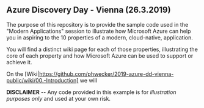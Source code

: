 ## Azure Discovery Day - Vienna (26.3.2019)
The purpose of this repository is to provide the sample code used in the "Modern Applications" session to illustrate how Microsoft Azure can help you in aspiring to the 10 properties of a modern, cloud-native, application. 

You will find a distinct wiki page for each of those properties, illustrating the core of each property and how Microsoft Azure can be used to support or achieve it. 

On the [Wiki|https://github.com/phwecker/2019-azure-dd-vienna-public/wiki/00.-Introduction] we will 

**DISCLAIMER** -- Any code provided in this example is for _illustration purposes only_ and used at your own risk. 
